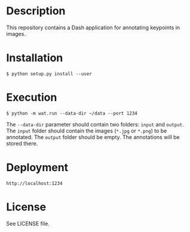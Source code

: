 # Description
This repository contains a Dash application for annotating keypoints in images.

# Installation
```
$ python setup.py install --user
```

# Execution
```
$ python -m wat.run --data-dir ~/data --port 1234
```
The ```--data-dir``` parameter should contain two folders: ```input``` and ```output```.
The ```input``` folder should contain the images (```*.jpg``` or ```*.png```) to be annotated.
The ```output``` folder should be empty. The annotations will be stored there.

# Deployment
```http://localhost:1234```

# License
See LICENSE file.
